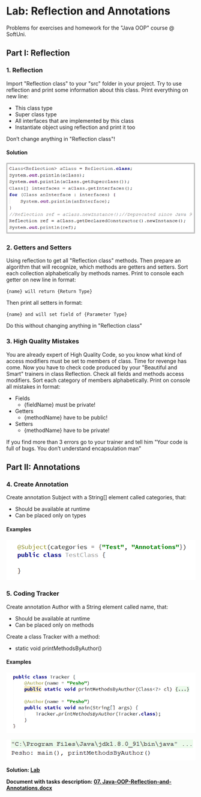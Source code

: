 # Lab: Reflection and Annotations

Problems for exercises and homework for the "Java OOP" course @ SoftUni.

## Part I: Reflection

### 1. Reflection

Import "Reflection class" to your "src" folder in your project. Try to use reflection and print some information about this class. Print everything on new line: 

- This class type
- Super class type 
- All interfaces that are implemented by this class
- Instantiate object using reflection and print it too

Don’t change anything in "Reflection class"! 

#### Solution

![](./resources/media/image1.png)

### 2. Getters and Setters

Using reflection to get all "Reflection class" methods. Then prepare an algorithm that will recognize, which methods are getters and setters. Sort each collection alphabetically by methods names. Print to console each getter on new line in format: 

    {name} will return {Return Type}

Then print all setters in format:

    {name} and will set field of {Parameter Type}

Do this without changing anything in "Reflection class"

### 3. High Quality Mistakes

You are already expert of High Quality Code, so you know what kind of access modifiers must be set to members of class. Time for revenge has come. Now you have to check code produced by your "Beautiful and Smart" trainers in  class Reflection. Check all fields and methods access modifiers. Sort each category of members alphabetically. Print on console all mistakes in format:

- Fields
  - {fieldName} must be private!
- Getters
  - {methodName} have to be public!
- Setters 
  - {methodName} have to be private!

If you find more than 3 errors go to your trainer and tell him "Your code is full of bugs. You don’t understand encapsulation man"

## Part II: Annotations

### 4. Create Annotation

Create annotation Subject with a String[] element called categories, that: 

- Should be available at runtime
- Can be placed only on types

#### Examples

![](./resources/media/image2.png)

### 5. Coding Tracker

Create annotation Author with a String element called name, that:

- Should be available at runtime
- Can be placed only on methods

Create a class Tracker with a method:

- static void printMethodsByAuthor()

#### Examples

![](./resources/media/image3.png)

![](./resources/media/image4.png)

<p><b>Solution: <a href="./lab/src">Lab</a></b></p>

<p><b>Document with tasks description: <a href="./resources/07. Java-OOP-Reflection-and-Annotations.docx">07. Java-OOP-Reflection-and-Annotations.docx</a></a></b></p>